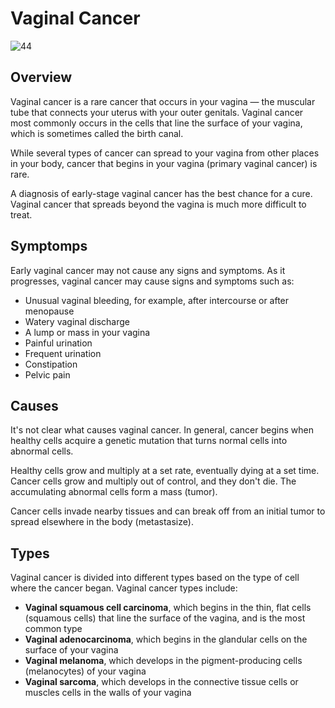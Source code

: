 # Vaginal Cancer

![44](static/expanded/dnt/image/0044.jpg)

## Overview

Vaginal cancer is a rare cancer that occurs in your vagina — the muscular tube that connects your uterus with your outer genitals. Vaginal cancer most commonly occurs in the cells that line the surface of your vagina, which is sometimes called the birth canal.

While several types of cancer can spread to your vagina from other places in your body, cancer that begins in your vagina (primary vaginal cancer) is rare.

A diagnosis of early-stage vaginal cancer has the best chance for a cure. Vaginal cancer that spreads beyond the vagina is much more difficult to treat.

## Symptomps

Early vaginal cancer may not cause any signs and symptoms. As it progresses, vaginal cancer may cause signs and symptoms such as:

+ Unusual vaginal bleeding, for example, after intercourse or after menopause
+ Watery vaginal discharge
+ A lump or mass in your vagina
+ Painful urination
+ Frequent urination
+ Constipation
+ Pelvic pain

## Causes

It's not clear what causes vaginal cancer. In general, cancer begins when healthy cells acquire a genetic mutation that turns normal cells into abnormal cells.

Healthy cells grow and multiply at a set rate, eventually dying at a set time. Cancer cells grow and multiply out of control, and they don't die. The accumulating abnormal cells form a mass (tumor).

Cancer cells invade nearby tissues and can break off from an initial tumor to spread elsewhere in the body (metastasize).

## Types

Vaginal cancer is divided into different types based on the type of cell where the cancer began. Vaginal cancer types include:

+ **Vaginal squamous cell carcinoma**, which begins in the thin, flat cells (squamous cells) that line the surface of the vagina, and is the most common type
+ **Vaginal adenocarcinoma**, which begins in the glandular cells on the surface of your vagina
+ **Vaginal melanoma**, which develops in the pigment-producing cells (melanocytes) of your vagina
+ **Vaginal sarcoma**, which develops in the connective tissue cells or muscles cells in the walls of your vagina
